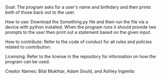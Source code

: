 Goal: The program asks for a user's name and birthdary and then prints both of those back out to the user.

How to use: Download the Something.py file and then run the file via a device with python installed. When the program runs it should provide two prompts to the user        then print out a statement based on the given input.

How to contribute: Refer to the code of conduct for all rules and policies related to contribution.

Licensing: Refer to the license in the repository for information on how the program can be used.

Creator Names: Bilal Mukhtar, Adam Gould, and Ashley Ingenito
